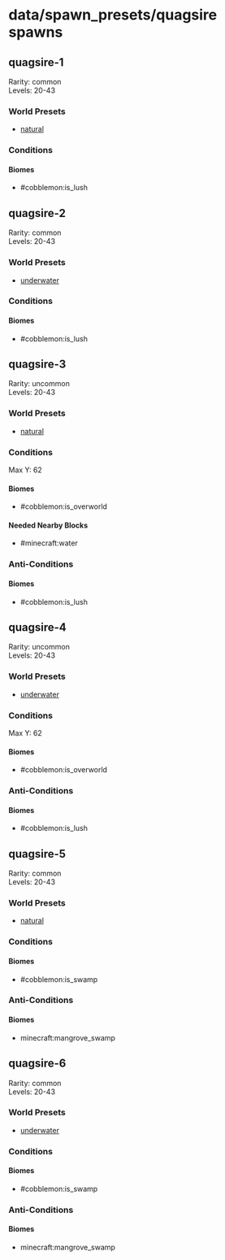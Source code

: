 # data/spawn_presets/quagsire spawns  
  
## quagsire-1  
Rarity: common  
Levels: 20-43  
  
### World Presets  
* [natural](/data/world_presets/natural.md)  
  
### Conditions  
  
#### Biomes  
  * #cobblemon:is_lush
  
  
## quagsire-2  
Rarity: common  
Levels: 20-43  
  
### World Presets  
* [underwater](/data/world_presets/underwater.md)  
  
### Conditions  
  
#### Biomes  
  * #cobblemon:is_lush
  
  
## quagsire-3  
Rarity: uncommon  
Levels: 20-43  
  
### World Presets  
* [natural](/data/world_presets/natural.md)  
  
### Conditions  
Max Y: 62  
  
#### Biomes  
  * #cobblemon:is_overworld
  
  
#### Needed Nearby Blocks  
  * #minecraft:water
  
  
### Anti-Conditions  
  
#### Biomes  
  * #cobblemon:is_lush
  
  
## quagsire-4  
Rarity: uncommon  
Levels: 20-43  
  
### World Presets  
* [underwater](/data/world_presets/underwater.md)  
  
### Conditions  
Max Y: 62  
  
#### Biomes  
  * #cobblemon:is_overworld
  
  
### Anti-Conditions  
  
#### Biomes  
  * #cobblemon:is_lush
  
  
## quagsire-5  
Rarity: common  
Levels: 20-43  
  
### World Presets  
* [natural](/data/world_presets/natural.md)  
  
### Conditions  
  
#### Biomes  
  * #cobblemon:is_swamp
  
  
### Anti-Conditions  
  
#### Biomes  
  * minecraft:mangrove_swamp
  
  
## quagsire-6  
Rarity: common  
Levels: 20-43  
  
### World Presets  
* [underwater](/data/world_presets/underwater.md)  
  
### Conditions  
  
#### Biomes  
  * #cobblemon:is_swamp
  
  
### Anti-Conditions  
  
#### Biomes  
  * minecraft:mangrove_swamp
  
